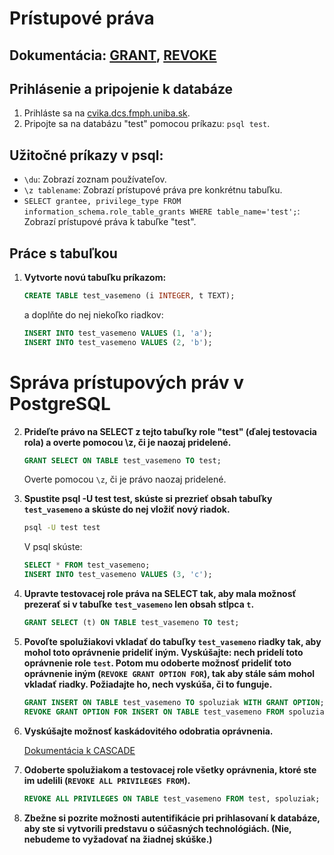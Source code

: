 # Prístupové práva 

## Dokumentácia: [GRANT](https://www.postgresql.org/docs/current/sql-grant.html), [REVOKE](https://www.postgresql.org/docs/current/sql-revoke.html)

## Prihlásenie a pripojenie k databáze

1. Prihláste sa na [cvika.dcs.fmph.uniba.sk](cvika.dcs.fmph.uniba.sk).
2. Pripojte sa na databázu "test" pomocou príkazu: `psql test`.

## Užitočné príkazy v psql:

- `\du`: Zobrazí zoznam používateľov.
- `\z tablename`: Zobrazí prístupové práva pre konkrétnu tabuľku.
- `SELECT grantee, privilege_type FROM information_schema.role_table_grants WHERE table_name='test';`: Zobrazí prístupové práva k tabuľke "test".

## Práce s tabuľkou

1. **Vytvorte novú tabuľku príkazom:**
   ```sql
   CREATE TABLE test_vasemeno (i INTEGER, t TEXT);
   ```

   a doplňte do nej niekoľko riadkov:
   ```sql
   INSERT INTO test_vasemeno VALUES (1, 'a');
   INSERT INTO test_vasemeno VALUES (2, 'b');
   ```
# Správa prístupových práv v PostgreSQL

2. **Prideľte právo na SELECT z tejto tabuľky role "test" (ďalej testovacia rola) a overte pomocou \z, či je naozaj pridelené.**

    ```sql
    GRANT SELECT ON TABLE test_vasemeno TO test;
    ```

    Overte pomocou `\z`, či je právo naozaj pridelené.

3. **Spustite psql -U test test, skúste si prezrieť obsah tabuľky `test_vasemeno` a skúste do nej vložiť nový riadok.**

    ```bash
    psql -U test test
    ```

    V psql skúste:

    ```sql
    SELECT * FROM test_vasemeno;
    INSERT INTO test_vasemeno VALUES (3, 'c');
    ```

4. **Upravte testovacej role práva na SELECT tak, aby mala možnosť prezerať si v tabuľke `test_vasemeno` len obsah stĺpca `t`.**

    ```sql
    GRANT SELECT (t) ON TABLE test_vasemeno TO test;
    ```

5. **Povoľte spolužiakovi vkladať do tabuľky `test_vasemeno` riadky tak, aby mohol toto oprávnenie prideliť iným. Vyskúšajte: nech pridelí toto oprávnenie role `test`. Potom mu odoberte možnosť prideliť toto oprávnenie iným (`REVOKE GRANT OPTION FOR`), tak aby stále sám mohol vkladať riadky. Požiadajte ho, nech vyskúša, či to funguje.**

    ```sql
    GRANT INSERT ON TABLE test_vasemeno TO spoluziak WITH GRANT OPTION;
    REVOKE GRANT OPTION FOR INSERT ON TABLE test_vasemeno FROM spoluziak;
    ```

6. **Vyskúšajte možnosť kaskádovitého odobratia oprávnenia.**

    [Dokumentácia k CASCADE](http://www.postgresql.org/docs/9.1/static/sql-revoke.html)

7. **Odoberte spolužiakom a testovacej role všetky oprávnenia, ktoré ste im udelili (`REVOKE ALL PRIVILEGES FROM`).**

    ```sql
    REVOKE ALL PRIVILEGES ON TABLE test_vasemeno FROM test, spoluziak;
    ```

8. **Zbežne si pozrite možnosti autentifikácie pri prihlasovaní k databáze, aby ste si vytvorili predstavu o súčasných technológiách. (Nie, nebudeme to vyžadovať na žiadnej skúške.)**


